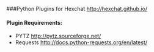 ###Python Plugins for Hexchat http://hexchat.github.io/

#### Plugin Requirements:
* PYTZ        http://pytz.sourceforge.net/
* Requests    http://docs.python-requests.org/en/latest/
